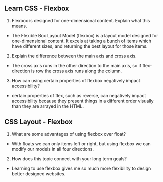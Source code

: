 ## Learn CSS - Flexbox

1. Flexbox is designed for one-dimensional content. Explain what this means.

- The Flexible Box Layout Model (flexbox) is a layout model designed for one-dimensional content. It excels at taking a bunch of items which have different sizes, and returning the best layout for those items.

2. Explain the difference between the main axis and cross axis.

- The cross axis runs in the other direction to the main axis, so if flex-direction is row the cross axis runs along the column.

3. How can using certain properties of flexbox negatively impact accessibility?

- certain properties of flex, such as reverse, can negatively impact accessibility because they present things in a different order visually than they are arrayed in the HTML.

## CSS Layout - Flexbox

1. What are some advantages of using flexbox over float?

- With floats we can only items left or right, but using flexbox we can modify our models in all four directions.

2. How does this topic connect with your long term goals?

- Learning to use flexbox gives me so much more flexibility to design better designed websites.
